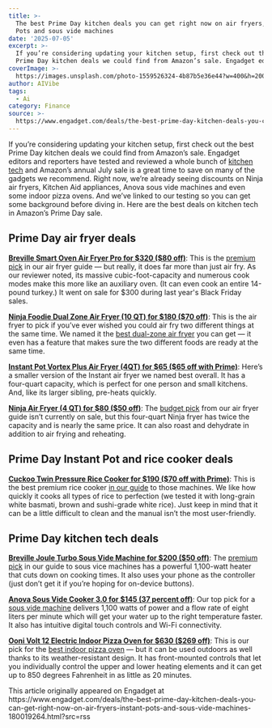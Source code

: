 ```yaml
---
title: >-
  The best Prime Day kitchen deals you can get right now on air fryers, Instant
  Pots and sous vide machines
date: '2025-07-05'
excerpt: >-
  If you’re considering updating your kitchen setup, first check out the best
  Prime Day kitchen deals we could find from Amazon’s sale. Engadget editors...
coverImage: >-
  https://images.unsplash.com/photo-1559526324-4b87b5e36e44?w=400&h=200&fit=crop&auto=format
author: AIVibe
tags:
  - Ai
category: Finance
source: >-
  https://www.engadget.com/deals/the-best-prime-day-kitchen-deals-you-can-get-right-now-on-air-fryers-instant-pots-and-sous-vide-machines-180019264.html?src=rss
---
```

<p>If you’re considering updating your kitchen setup, first check out the best Prime Day kitchen deals we could find from Amazon’s sale. Engadget editors and reporters have tested and reviewed a whole bunch of <a data-i13n="cpos:1;pos:1" href="https://www.engadget.com/kitchen-tech-buying-guide/">kitchen tech</a> and Amazon’s annual July sale is a great time to save on many of the gadgets we recommend. Right now, we’re already seeing discounts on Ninja air fryers, Kitchen Aid appliances, Anova sous vide machines and even some indoor pizza ovens. And we’ve linked to our testing so you can get some background before diving in. Here are the best deals on kitchen tech in Amazon’s Prime Day sale.</p> 
<h2 id="jump-link-prime-day-air-fryer-deals">Prime Day air fryer deals</h2> 
<p>
 <core-commerce id="fd91b1f11c9740c4b3b139338a733849" data-type="product-list" data-original-url="https://www.amazon.com/dp/B0C33CHG99?th=1"></core-commerce></p> 
<p><a data-i13n="elm:affiliate_link;sellerN:Amazon;elmt:;cpos:2;pos:1" href="https://shopping.yahoo.com/rdlw?merchantId=66ea567a-c987-4c2e-a2ff-02904efde6ea&amp;itemId=amazon_B01N5UPTZS&amp;siteId=us-engadget&amp;pageId=1p-autolink&amp;contentUuid=5a9aeed6-dc0b-4981-a22a-be62faf2ad90&amp;featureId=text-link&amp;merchantName=Amazon&amp;linkText=Breville+Smart+Oven+Air+Fryer+Pro+for+%24320+%28%2480+off%29&amp;custData=eyJzb3VyY2VOYW1lIjoiV2ViLURlc2t0b3AtVmVyaXpvbiIsImxhbmRpbmdVcmwiOiJodHRwczovL3d3dy5hbWF6b24uY29tL2dwL3Byb2R1Y3QvQjAxTjVVUFRaUz90YWc9Z2RndDBjLTIwIiwiY29udGVudFV1aWQiOiI1YTlhZWVkNi1kYzBiLTQ5ODEtYTIyYS1iZTYyZmFmMmFkOTAiLCJvcmlnaW5hbFVybCI6Imh0dHBzOi8vd3d3LmFtYXpvbi5jb20vZ3AvcHJvZHVjdC9CMDFONVVQVFpTIiwiZHluYW1pY0NlbnRyYWxUcmFja2luZ0lkIjp0cnVlLCJzaXRlSWQiOiJ1cy1lbmdhZGdldCIsInBhZ2VJZCI6IjFwLWF1dG9saW5rIiwiZmVhdHVyZUlkIjoidGV4dC1saW5rIn0&amp;signature=AQAAAQ_xha7NbVaH8GjdeMRWgehMHhDBovxoyiDGp3-ufNmL&amp;gcReferrer=https%3A%2F%2Fwww.amazon.com%2Fgp%2Fproduct%2FB01N5UPTZS" class="rapid-with-clickid" data-original-link="https://www.amazon.com/gp/product/B01N5UPTZS"><strong>Breville Smart Oven Air Fryer Pro for $320 ($80 off)</strong></a>: This is the <a data-i13n="cpos:3;pos:1" href="https://www.engadget.com/home/kitchen-tech/best-air-fryers-133047180.html#:~:text=fryer%20toaster%20oven-,Breville%20Smart%20Oven%20Air%20Fryer%20Pro,-Capacity%3A%201">premium pick</a> in our air fryer guide — but really, it does far more than just air fry. As our reviewer noted, its massive cubic-foot-capacity and numerous cook modes make this more like an auxiliary oven. (It can even cook an entire 14-pound turkey.) It went on sale for $300 during last year's Black Friday sales.&nbsp;</p> <span id="end-legacy-contents"></span>
<p><a data-i13n="elm:affiliate_link;sellerN:Amazon;elmt:;cpos:4;pos:1" href="https://shopping.yahoo.com/rdlw?merchantId=66ea567a-c987-4c2e-a2ff-02904efde6ea&amp;itemId=amazon_B0B15Q3HCQ&amp;siteId=us-engadget&amp;pageId=1p-autolink&amp;contentUuid=5a9aeed6-dc0b-4981-a22a-be62faf2ad90&amp;featureId=text-link&amp;merchantName=Amazon&amp;linkText=Ninja+Foodie+Dual+Zone+Air+Fryer+%2810+QT%29+for+%24180+%28%2470+off%29&amp;custData=eyJzb3VyY2VOYW1lIjoiV2ViLURlc2t0b3AtVmVyaXpvbiIsImxhbmRpbmdVcmwiOiJodHRwczovL3d3dy5hbWF6b24uY29tL2dwL3Byb2R1Y3QvQjBCMTVRM0hDUT90YWc9Z2RndDBjLTIwIiwiY29udGVudFV1aWQiOiI1YTlhZWVkNi1kYzBiLTQ5ODEtYTIyYS1iZTYyZmFmMmFkOTAiLCJvcmlnaW5hbFVybCI6Imh0dHBzOi8vd3d3LmFtYXpvbi5jb20vZ3AvcHJvZHVjdC9CMEIxNVEzSENRIiwiZHluYW1pY0NlbnRyYWxUcmFja2luZ0lkIjp0cnVlLCJzaXRlSWQiOiJ1cy1lbmdhZGdldCIsInBhZ2VJZCI6IjFwLWF1dG9saW5rIiwiZmVhdHVyZUlkIjoidGV4dC1saW5rIn0&amp;signature=AQAAAbRjQvgVrlMnQ7-As93GT_KxZd4CbP3dbde6i6thWAiI&amp;gcReferrer=https%3A%2F%2Fwww.amazon.com%2Fgp%2Fproduct%2FB0B15Q3HCQ" class="rapid-with-clickid" data-original-link="https://www.amazon.com/gp/product/B0B15Q3HCQ?th=1"><strong>Ninja Foodie Dual Zone Air Fryer (10 QT) for $180 ($70 off)</strong></a>: This is the air fryer to pick if you’ve ever wished you could air fry two different things at the same time. We named it the <a data-i13n="cpos:5;pos:1" href="https://www.engadget.com/home/kitchen-tech/best-air-fryers-133047180.html#:~:text=Ninja-,Best%20dual%2Dzone%20air%20fryer,-Ninja%20DZ401%20Foodi">best dual-zone air fryer</a> you can get — it even has a feature that makes sure the two different foods are ready at the same time.</p> 
<p><a data-i13n="elm:affiliate_link;sellerN:Amazon;elmt:;cpos:6;pos:1" href="https://shopping.yahoo.com/rdlw?merchantId=66ea567a-c987-4c2e-a2ff-02904efde6ea&amp;itemId=amazon_B08R6KMBQT&amp;siteId=us-engadget&amp;pageId=1p-autolink&amp;contentUuid=5a9aeed6-dc0b-4981-a22a-be62faf2ad90&amp;featureId=text-link&amp;merchantName=Amazon&amp;linkText=Instant+Pot+Vortex+Plus+Air+Fryer+%284QT%29+for+%2465+%28%2465+off+with+Prime%29&amp;custData=eyJzb3VyY2VOYW1lIjoiV2ViLURlc2t0b3AtVmVyaXpvbiIsImxhbmRpbmdVcmwiOiJodHRwczovL3d3dy5hbWF6b24uY29tL2RwL0IwOFI2S01CUVQ_dGFnPWdkZ3QwYy0yMCIsImNvbnRlbnRVdWlkIjoiNWE5YWVlZDYtZGMwYi00OTgxLWEyMmEtYmU2MmZhZjJhZDkwIiwib3JpZ2luYWxVcmwiOiJodHRwczovL3d3dy5hbWF6b24uY29tL2RwL0IwOFI2S01CUVQiLCJkeW5hbWljQ2VudHJhbFRyYWNraW5nSWQiOnRydWUsInNpdGVJZCI6InVzLWVuZ2FkZ2V0IiwicGFnZUlkIjoiMXAtYXV0b2xpbmsiLCJmZWF0dXJlSWQiOiJ0ZXh0LWxpbmsifQ&amp;signature=AQAAATyYlam_pwhbToMcEQC98bhqjphNiHo5stwsJZgR1j21&amp;gcReferrer=https%3A%2F%2Fwww.amazon.com%2Fdp%2FB08R6KMBQT" class="rapid-with-clickid" data-original-link="https://www.amazon.com/dp/B08R6KMBQT?th=1"><strong>Instant Pot Vortex Plus Air Fryer (4QT) for $65 ($65 off with Prime)</strong></a>: Here’s a smaller version of the Instant air fryer we named best overall. It has a four-quart capacity, which is perfect for one person and small kitchens. And, like its larger sibling, pre-heats quickly.</p> 
<p><a data-i13n="elm:affiliate_link;sellerN:Amazon;elmt:;cpos:7;pos:1" href="https://shopping.yahoo.com/rdlw?merchantId=66ea567a-c987-4c2e-a2ff-02904efde6ea&amp;itemId=amazon_B07FDJMC9Q&amp;siteId=us-engadget&amp;pageId=1p-autolink&amp;contentUuid=5a9aeed6-dc0b-4981-a22a-be62faf2ad90&amp;featureId=text-link&amp;merchantName=Amazon&amp;linkText=Ninja+Air+Fryer+%284+QT%29+for+%2480+%28%2450+off%29&amp;custData=eyJzb3VyY2VOYW1lIjoiV2ViLURlc2t0b3AtVmVyaXpvbiIsImxhbmRpbmdVcmwiOiJodHRwczovL3d3dy5hbWF6b24uY29tL05pbmphLUFGMTAxLUZyeWVyLUJsYWNrLWdyYXkvZHAvQjA3RkRKTUM5UT90YWc9Z2RndDBjLTIwIiwiY29udGVudFV1aWQiOiI1YTlhZWVkNi1kYzBiLTQ5ODEtYTIyYS1iZTYyZmFmMmFkOTAiLCJvcmlnaW5hbFVybCI6Imh0dHBzOi8vd3d3LmFtYXpvbi5jb20vTmluamEtQUYxMDEtRnJ5ZXItQmxhY2stZ3JheS9kcC9CMDdGREpNQzlRIiwiZHluYW1pY0NlbnRyYWxUcmFja2luZ0lkIjp0cnVlLCJzaXRlSWQiOiJ1cy1lbmdhZGdldCIsInBhZ2VJZCI6IjFwLWF1dG9saW5rIiwiZmVhdHVyZUlkIjoidGV4dC1saW5rIn0&amp;signature=AQAAAYA434My0cPdvXzvlChEQ1cdzNKhDJgwNs-pZwUmae3d&amp;gcReferrer=https%3A%2F%2Fwww.amazon.com%2FNinja-AF101-Fryer-Black-gray%2Fdp%2FB07FDJMC9Q" class="rapid-with-clickid" data-original-link="https://www.amazon.com/Ninja-AF101-Fryer-Black-gray/dp/B07FDJMC9Q?th=1"><strong>Ninja Air Fryer (4 QT) for $80 ($50 off)</strong></a>: The <a data-i13n="cpos:8;pos:1" href="https://www.engadget.com/home/kitchen-tech/best-air-fryers-133047180.html#:~:text=Instant%20Pot-,Best%20budget%20air%20fryer,-Instant%20Pot%20Vortex">budget pick</a> from our air fryer guide isn’t currently on sale, but this four-quart Ninja fryer has twice the capacity and is nearly the same price. It can also roast and dehydrate in addition to air frying and reheating.</p> 
<h2 id="jump-link-prime-day-instant-pot-and-rice-cooker-deals">Prime Day Instant Pot and rice cooker deals</h2> 
<p>
 <core-commerce id="2dbe3493bae448f9b0e4e0f9af0be473" data-type="product-list" data-original-url="https://www.amazon.com/dp/B01NBKTPTS?th=1"></core-commerce></p> 
<p><a data-i13n="elm:affiliate_link;sellerN:Amazon;elmt:;cpos:9;pos:1" href="https://shopping.yahoo.com/rdlw?merchantId=66ea567a-c987-4c2e-a2ff-02904efde6ea&amp;itemId=amazon_B087H24T6G&amp;siteId=us-engadget&amp;pageId=1p-autolink&amp;contentUuid=5a9aeed6-dc0b-4981-a22a-be62faf2ad90&amp;featureId=text-link&amp;merchantName=Amazon&amp;linkText=Cuckoo+Twin+Pressure+Rice+Cooker+for+%24190+%28%2470+off+with+Prime%29&amp;custData=eyJzb3VyY2VOYW1lIjoiV2ViLURlc2t0b3AtVmVyaXpvbiIsImxhbmRpbmdVcmwiOiJodHRwczovL3d3dy5hbWF6b24uY29tL2RwL0IwODdIMjRUNkc_dGFnPWdkZ3QwYy0yMCIsImNvbnRlbnRVdWlkIjoiNWE5YWVlZDYtZGMwYi00OTgxLWEyMmEtYmU2MmZhZjJhZDkwIiwib3JpZ2luYWxVcmwiOiJodHRwczovL3d3dy5hbWF6b24uY29tL2RwL0IwODdIMjRUNkciLCJkeW5hbWljQ2VudHJhbFRyYWNraW5nSWQiOnRydWUsInNpdGVJZCI6InVzLWVuZ2FkZ2V0IiwicGFnZUlkIjoiMXAtYXV0b2xpbmsiLCJmZWF0dXJlSWQiOiJ0ZXh0LWxpbmsifQ&amp;signature=AQAAAT9lJTuTMPkD6ME4JI7WdjeyL0bf7__p-3fLjkSllLqy&amp;gcReferrer=https%3A%2F%2Fwww.amazon.com%2Fdp%2FB087H24T6G" class="rapid-with-clickid" data-original-link="https://www.amazon.com/dp/B087H24T6G?th=1"><strong>Cuckoo Twin Pressure Rice Cooker for $190 ($70 off with Prime)</strong></a>: This is the best premium rice cooker <a data-i13n="cpos:10;pos:1" href="https://www.engadget.com/home/kitchen-tech/best-rice-cooker-120015478.html">in our guide</a> to those machines. We like how quickly it cooks all types of rice to perfection (we tested it with long-grain white basmati, brown and sushi-grade white rice). Just keep in mind that it can be a little difficult to clean and the manual isn’t the most user-friendly.</p> 
<h2 id="jump-link-prime-day-kitchen-tech-deals">Prime Day kitchen tech deals</h2> 
<p>
 <core-commerce id="fee3f43bc1284a39bb28af8304297381" data-type="product-list" data-original-url="https://www.amazon.com/dp/B0DBN322HV"></core-commerce></p> 
<p><a data-i13n="elm:affiliate_link;sellerN:Amazon;elmt:;cpos:11;pos:1" href="https://shopping.yahoo.com/rdlw?merchantId=66ea567a-c987-4c2e-a2ff-02904efde6ea&amp;itemId=amazon_B0C384T4P2&amp;siteId=us-engadget&amp;pageId=1p-autolink&amp;contentUuid=5a9aeed6-dc0b-4981-a22a-be62faf2ad90&amp;featureId=text-link&amp;merchantName=Amazon&amp;linkText=Breville+Joule+Turbo+Sous+Vide+Machine+for+%24200+%28%2450+off%29&amp;custData=eyJzb3VyY2VOYW1lIjoiV2ViLURlc2t0b3AtVmVyaXpvbiIsImxhbmRpbmdVcmwiOiJodHRwczovL3d3dy5hbWF6b24uY29tL2RwL0IwQzM4NFQ0UDI_dGFnPWdkZ3QwYy0yMCIsImNvbnRlbnRVdWlkIjoiNWE5YWVlZDYtZGMwYi00OTgxLWEyMmEtYmU2MmZhZjJhZDkwIiwib3JpZ2luYWxVcmwiOiJodHRwczovL3d3dy5hbWF6b24uY29tL2RwL0IwQzM4NFQ0UDIiLCJkeW5hbWljQ2VudHJhbFRyYWNraW5nSWQiOnRydWUsInNpdGVJZCI6InVzLWVuZ2FkZ2V0IiwicGFnZUlkIjoiMXAtYXV0b2xpbmsiLCJmZWF0dXJlSWQiOiJ0ZXh0LWxpbmsifQ&amp;signature=AQAAATnUgzKek_ZpudOlwKPOe1bfb9P-1jKNrE70XJwSCL85&amp;gcReferrer=https%3A%2F%2Fwww.amazon.com%2Fdp%2FB0C384T4P2" class="rapid-with-clickid" data-original-link="https://www.amazon.com/dp/B0C384T4P2"><strong>Breville Joule Turbo Sous Vide Machine for $200 ($50 off)</strong></a>: The <a data-i13n="cpos:12;pos:1" href="https://www.engadget.com/best-sous-vide-133025288.html">premium pick</a> in our guide to sous vice machines has a powerful 1,100-watt heater that cuts down on cooking times. It also uses your phone as the controller (just don’t get it if you’re hoping for on-device buttons).</p> 
<p><a data-i13n="elm:affiliate_link;sellerN:Amazon;elmt:;cpos:13;pos:1" href="https://shopping.yahoo.com/rdlw?merchantId=66ea567a-c987-4c2e-a2ff-02904efde6ea&amp;itemId=amazon_B0BQ9F56WV&amp;siteId=us-engadget&amp;pageId=1p-autolink&amp;contentUuid=5a9aeed6-dc0b-4981-a22a-be62faf2ad90&amp;featureId=text-link&amp;merchantName=Amazon&amp;linkText=Anova+Sous+Vide+Cooker+3.0+for+%24145+%2837+percent+off%29&amp;custData=eyJzb3VyY2VOYW1lIjoiV2ViLURlc2t0b3AtVmVyaXpvbiIsImxhbmRpbmdVcmwiOiJodHRwczovL3d3dy5hbWF6b24uY29tL2dwL3Byb2R1Y3QvQjBCUTlGNTZXVj90YWc9Z2RndDBjLTIwIiwiY29udGVudFV1aWQiOiI1YTlhZWVkNi1kYzBiLTQ5ODEtYTIyYS1iZTYyZmFmMmFkOTAiLCJvcmlnaW5hbFVybCI6Imh0dHBzOi8vd3d3LmFtYXpvbi5jb20vZ3AvcHJvZHVjdC9CMEJROUY1NldWIiwiZHluYW1pY0NlbnRyYWxUcmFja2luZ0lkIjp0cnVlLCJzaXRlSWQiOiJ1cy1lbmdhZGdldCIsInBhZ2VJZCI6IjFwLWF1dG9saW5rIiwiZmVhdHVyZUlkIjoidGV4dC1saW5rIn0&amp;signature=AQAAAYBMhzTpcratgaf3h-i-HCa-N45Z1GnV7c7Tjlv0gIq5&amp;gcReferrer=https%3A%2F%2Fwww.amazon.com%2Fgp%2Fproduct%2FB0BQ9F56WV" class="rapid-with-clickid" data-original-link="https://www.amazon.com/gp/product/B0BQ9F56WV"><strong>Anova Sous Vide Cooker 3.0 for $145 (37 percent off)</strong></a>: Our top pick for a <a data-i13n="cpos:14;pos:1" href="https://www.engadget.com/home/kitchen-tech/best-sous-vide-133025288.html">sous vide machine</a> delivers 1,100 watts of power and a flow rate of eight liters per minute which will get your water up to the right temperature faster. It also has intuitive digital touch controls and Wi-Fi connectivity.</p> 
<p><a data-i13n="elm:affiliate_link;sellerN:Amazon;elmt:;cpos:15;pos:1" href="https://shopping.yahoo.com/rdlw?merchantId=66ea567a-c987-4c2e-a2ff-02904efde6ea&amp;itemId=amazon_B0C62HWZPQ&amp;siteId=us-engadget&amp;pageId=1p-autolink&amp;contentUuid=5a9aeed6-dc0b-4981-a22a-be62faf2ad90&amp;featureId=text-link&amp;merchantName=Amazon&amp;linkText=Ooni+Volt+12+Electric+Indoor+Pizza+Oven+for+%24630+%28%24269+off%29&amp;custData=eyJzb3VyY2VOYW1lIjoiV2ViLURlc2t0b3AtVmVyaXpvbiIsImxhbmRpbmdVcmwiOiJodHRwczovL3d3dy5hbWF6b24uY29tL2dwL3Byb2R1Y3QvQjBDNjJIV1pQUT90YWc9Z2RndDBjLTIwIiwiY29udGVudFV1aWQiOiI1YTlhZWVkNi1kYzBiLTQ5ODEtYTIyYS1iZTYyZmFmMmFkOTAiLCJvcmlnaW5hbFVybCI6Imh0dHBzOi8vd3d3LmFtYXpvbi5jb20vZ3AvcHJvZHVjdC9CMEM2MkhXWlBRIiwiZHluYW1pY0NlbnRyYWxUcmFja2luZ0lkIjp0cnVlLCJzaXRlSWQiOiJ1cy1lbmdhZGdldCIsInBhZ2VJZCI6IjFwLWF1dG9saW5rIiwiZmVhdHVyZUlkIjoidGV4dC1saW5rIn0&amp;signature=AQAAAZBDZpZzeu3Q0Whed4QsTo8kxRgcexSdKitw28sEPBAG&amp;gcReferrer=https%3A%2F%2Fwww.amazon.com%2Fgp%2Fproduct%2FB0C62HWZPQ" class="rapid-with-clickid" data-original-link="https://www.amazon.com/gp/product/B0C62HWZPQ"><strong>Ooni Volt 12 Electric Indoor Pizza Oven for $630 ($269 off)</strong></a>: This is our pick for the <a data-i13n="cpos:16;pos:1" href="https://www.engadget.com/home/kitchen-tech/best-pizza-oven-141550352.html#:~:text=Billy%20Steele%20/%20Engadget-,Best%20indoor%20pizza%20oven,-Ooni%20Volt%2012">best indoor pizza oven</a> — but it can be used outdoors as well thanks to its weather-resistant design. It has front-mounted controls that let you individually control the upper and lower heating elements and it can get up to 850 degrees Fahrenheit in as little as 20 minutes.</p>This article originally appeared on Engadget at https://www.engadget.com/deals/the-best-prime-day-kitchen-deals-you-can-get-right-now-on-air-fryers-instant-pots-and-sous-vide-machines-180019264.html?src=rss
